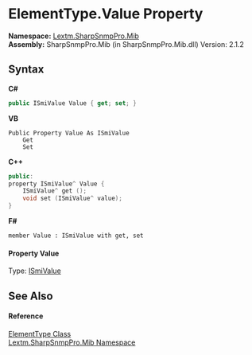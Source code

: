 # ElementType.Value Property 
 

**Namespace:**&nbsp;<a href="N_Lextm_SharpSnmpPro_Mib">Lextm.SharpSnmpPro.Mib</a><br />**Assembly:**&nbsp;SharpSnmpPro.Mib (in SharpSnmpPro.Mib.dll) Version: 2.1.2

## Syntax

**C#**<br />
``` C#
public ISmiValue Value { get; set; }
```

**VB**<br />
``` VB
Public Property Value As ISmiValue
	Get
	Set
```

**C++**<br />
``` C++
public:
property ISmiValue^ Value {
	ISmiValue^ get ();
	void set (ISmiValue^ value);
}
```

**F#**<br />
``` F#
member Value : ISmiValue with get, set

```


#### Property Value
Type: <a href="T_Lextm_SharpSnmpPro_Mib_ISmiValue">ISmiValue</a>

## See Also


#### Reference
<a href="T_Lextm_SharpSnmpPro_Mib_ElementType">ElementType Class</a><br /><a href="N_Lextm_SharpSnmpPro_Mib">Lextm.SharpSnmpPro.Mib Namespace</a><br />